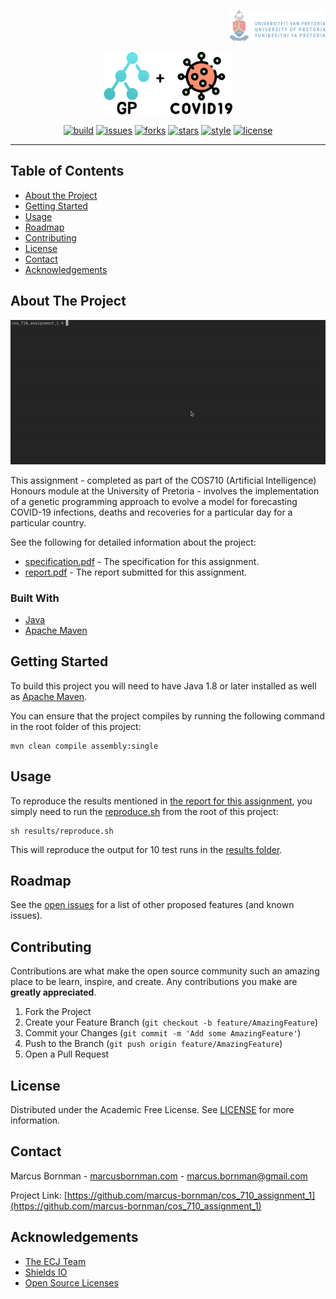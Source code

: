 <!-- PROJECT LOGO -->
<p align="right">
<a href="https://www.up.ac.za">
<img src="https://raw.githubusercontent.com/marcus-bornman/cos_710_assignment_1/master/assets/project_badge.png" height="50" alt="Flutter">
</a>
</p>
<p align="center">
<img src="https://raw.githubusercontent.com/marcus-bornman/cos_710_assignment_1/master/assets/project_logo.png" height="100" alt="Masterpass Example" />
</p>

<!-- PROJECT SHIELDS -->
<p align="center">
<a href="https://github.com/marcus-bornman/cos_710_assignment_1/actions?query=workflow%3Abuild"><img src="https://img.shields.io/github/workflow/status/marcus-bornman/cos_710_assignment_1/build?label=build" alt="build"></a>
<a href="https://github.com/marcus-bornman/cos_710_assignment_1/issues"><img src="https://img.shields.io/github/issues/marcus-bornman/cos_710_assignment_1" alt="issues"></a>
<a href="https://github.com/marcus-bornman/cos_710_assignment_1/network"><img src="https://img.shields.io/github/forks/marcus-bornman/cos_710_assignment_1" alt="forks"></a>
<a href="https://github.com/marcus-bornman/cos_710_assignment_1/stargazers"><img src="https://img.shields.io/github/stars/marcus-bornman/cos_710_assignment_1" alt="stars"></a>
<a href="https://google.github.io/styleguide/javaguide.html"><img src="https://img.shields.io/badge/style-google_java-40c4ff.svg" alt="style"></a>
<a href="https://github.com/marcus-bornman/cos_710_assignment_1/blob/master/LICENSE"><img src="https://img.shields.io/github/license/Marcus-bornman/cos_710_assignment_1" alt="license"></a>
</p>

---

<!-- TABLE OF CONTENTS -->
## Table of Contents
* [About the Project](#about-the-project)
* [Getting Started](#getting-started)
* [Usage](#usage)
* [Roadmap](#roadmap)
* [Contributing](#contributing)
* [License](#license)
* [Contact](#contact)
* [Acknowledgements](#acknowledgements)



<!-- ABOUT THE PROJECT -->
## About The Project
<p align="center">
<img src="https://raw.githubusercontent.com/marcus-bornman/cos_710_assignment_1/master/assets/screenshot_1.gif" width="800" alt="Screenshot 1" />
</p>

This assignment - completed as part of the COS710 (Artificial Intelligence) Honours module at the University of Pretoria -
involves the implementation of a genetic programming approach to evolve a model for forecasting COVID-19
infections, deaths and recoveries for a particular day for a particular country.

See the following for detailed information about the project:
* [specification.pdf](assets/specification.pdf) - The specification for this assignment.
* [report.pdf](assets/report/report.pdf) - The report submitted for this assignment.

### Built With
* [Java](https://www.java.com/en/)
* [Apache Maven](https://maven.apache.org)



<!-- GETTING STARTED -->
## Getting Started
To build this project you will need to have Java 1.8 or later installed as well as [Apache Maven](https://maven.apache.org).

You can ensure that the project compiles by running the following command in the root folder of this project:
```
mvn clean compile assembly:single
```



<!-- USAGE EXAMPLES -->
## Usage
To reproduce the results mentioned in [the report for this assignment](assets/report/report.pdf), you simply need to run the
[reproduce.sh](results/reproduce.sh) from the root of this project:
```shell script
sh results/reproduce.sh
```
This will reproduce the output for 10 test runs in the [results folder](results).



<!-- ROADMAP -->
## Roadmap
See the [open issues](https://github.com/marcus-bornman/cos_710_assignment_1/issues) for a list of other proposed features (and known issues).



<!-- CONTRIBUTING -->
## Contributing

Contributions are what make the open source community such an amazing place to be learn, inspire, and create. Any contributions you make are **greatly appreciated**.

1. Fork the Project
2. Create your Feature Branch (`git checkout -b feature/AmazingFeature`)
3. Commit your Changes (`git commit -m 'Add some AmazingFeature'`)
4. Push to the Branch (`git push origin feature/AmazingFeature`)
5. Open a Pull Request



<!-- LICENSE -->
## License

Distributed under the Academic Free License. See [LICENSE](LICENSE) for more information.



<!-- CONTACT -->
## Contact

Marcus Bornman - [marcusbornman.com](https://www.marcusbornman.com) - [marcus.bornman@gmail.com](mailto:marcus.bornman@gmail.com)

Project Link: [https://github.com/marcus-bornman/cos_710_assignment_1](https://github.com/marcus-bornman/cos_710_assignment_1)



<!-- ACKNOWLEDGEMENTS -->
## Acknowledgements
* [The ECJ Team](https://cs.gmu.edu/~eclab/projects/ecj/)
* [Shields IO](https://shields.io)
* [Open Source Licenses](https://choosealicense.com)
